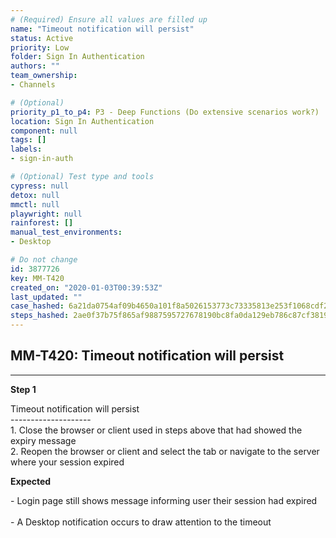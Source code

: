 ```yaml
---
# (Required) Ensure all values are filled up
name: "Timeout notification will persist"
status: Active
priority: Low
folder: Sign In Authentication
authors: ""
team_ownership: 
- Channels

# (Optional)
priority_p1_to_p4: P3 - Deep Functions (Do extensive scenarios work?)
location: Sign In Authentication
component: null
tags: []
labels: 
- sign-in-auth

# (Optional) Test type and tools
cypress: null
detox: null
mmctl: null
playwright: null
rainforest: []
manual_test_environments: 
- Desktop

# Do not change
id: 3877726
key: MM-T420
created_on: "2020-01-03T00:39:53Z"
last_updated: ""
case_hashed: 6a21da0754af09b4650a101f8a5026153773c73335813e253f1068cdf2556427e4fb3b541113dee47df9c78d6c5a18a5
steps_hashed: 2ae0f37b75f865af9887595727678190bc8fa0da129eb786c87cf381996b505ead847e8915b227765e19be2441d71a40
---
```


<!-- (Auto-generated) Based on frontmatter's "key" and "name" -->

## MM-T420: Timeout notification will persist

---

**Step 1**

Timeout notification will persist\
\--------------------\
1\. Close the browser or client used in steps above that had showed the expiry message\
2\. Reopen the browser or client and select the tab or navigate to the server where your session expired

**Expected**

\- Login page still shows message informing user their session had expired\
\
\- A Desktop notification occurs to draw attention to the timeout
